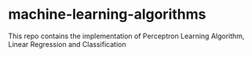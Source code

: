 # machine-learning-algorithms
This repo contains the implementation of Perceptron Learning Algorithm,  Linear Regression and Classification

